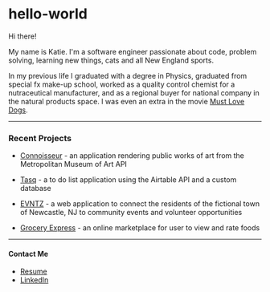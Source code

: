 # hello-world

Hi there!

My name is Katie. I'm a software engineer passionate about code, problem solving, learning new things, cats and all New England sports.

In my previous life I graduated with a degree in Physics, graduated from special fx make-up school, worked as a quality control chemist for a nutraceutical manufacturer, and as a regional buyer for national company in the natural products space. I was even an extra in the movie [Must Love Dogs](https://www.imdb.com/title/tt0417001/).

<hr>

### Recent Projects

- [Connoisseur](https://github.com/ktbg/connoisseur) - an application rendering public works of art from the Metropolitan Museum of Art API

- [Tasq](https://github.com/ktbg/tasq) - a to do list application using the Airtable API and a custom database

- [EVNTZ](https://github.com/erik-eyler/EVNTZ) - a web application to connect the residents of the fictional town of Newcastle, NJ to community events and volunteer opportunities

- [Grocery Express](https://github.com/ktbg/grocery-express) - an online marketplace for user to view and rate foods

<hr>

#### Contact Me

- [Resume](https://drive.google.com/file/d/1hgW_57WjCyCj-7hyCeu64d-kD8vzNKL_/view?usp=sharing)
- [LinkedIn](https://www.linkedin.com/in/katherine-boates-goudreau/)
